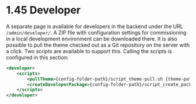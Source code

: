 # 1.45 Developer

A separate page is available for developers in the backend under the URL `/admin/developer/`. A ZIP file with configuration settings for commissioning in a local development environment can be downloaded there. It is also possible to pull the theme checked out as a Git repository on the server with a click. Two scripts are available to support this. Calling the scripts is configured in this section:

```xml
<developer>
    <scripts>
        <pullTheme>{config-folder-path}/script_theme-pull.sh {theme-path}/../../../../</pullTheme>
        <createDeveloperPackage>{config-folder-path}/script_create_package.sh -d viewer -f {base-path} -s {solr-url} </createDeveloperPackage>
    </scripts>
</developer>
```

